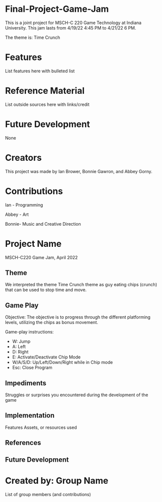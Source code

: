 # Final-Project-Game-Jam
This is a joint project for MSCH-C 220 Game Technology at Indiana University. This jam lasts from 4/19/22 4:45 PM to 4/21/22 6 PM. 

The theme is: Time Crunch

# Features
List features here with bulleted list

# Reference Material
List outside sources here with links/credit

# Future Development
None

# Creators
This project was made by Ian Brower, Bonnie Gawron, and Abbey Gorny.

# Contributions

Ian - Programming

Abbey - Art

Bonnie- Music and Creative Direction


# Project Name
MSCH-C220 Game Jam, April 2022

## Theme
We interpreted the theme Time Crunch theme as guy eating chips (crunch) that can be used to stop time and move. 

## Game Play
Objective: The objective is to progress through the different platforming levels, utilizing the chips as bonus movement. 

Game-play instructions:
- W: Jump
- A: Left
- D: Right
- E: Activate/Deactivate Chip Mode
- W/A/S/D: Up/Left/Down/Right while in Chip mode
- Esc: Close Program

## Impediments
Struggles or surprises you encountered during the development of the game

## Implementation
Features
Assets, or resources used

## References

## Future Development

# Created by: Group Name
List of group members (and contributions)
